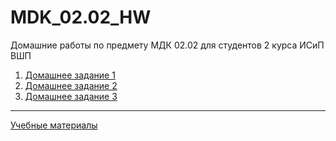# MDK_02.02_HW
Домашние работы по предмету МДК 02.02 для студентов 2 курса ИСиП ВШП

1. [Домашнее задание 1](https://github.com/imerofeev/MDK_02.02_HW/blob/main/HW-1/README.md#mdk_0202_hw-1)
1. [Домашнее задание 2](https://github.com/imerofeev/MDK_02.02_HW/blob/main/HW-2/README.md#mdk_0202_hw-2)
1. [Домашнее задание 3](https:#)

***

[Учебные материалы](https://github.com/imerofeev/MDK_02.02_HW/Materials)